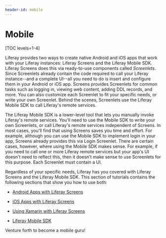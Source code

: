 ```yaml
---
header-id: mobile
---
```


# Mobile

[TOC levels=1-4]

Liferay provides two ways to create native Android and iOS apps that work with 
your Liferay instances: Liferay Screens and the Liferay Mobile SDK. Liferay 
Screens does this via ready-to-use components called *Screenlets*. Since 
Screenlets already contain the code required to call your Liferay instance--and 
a complete UI--all you need to do is insert and configure them in your Android 
or iOS app. Screens provides Screenlets for common tasks such as logging in, 
viewing web content, adding DDL records, and more. You can also customize each 
Screenlet to fit your specific needs, or write your own Screenlet. Behind the 
scenes, Screenlets use the Liferay Mobile SDK to call Liferay's remote services. 

The Liferay Mobile SDK is a lower-level tool that lets you manually invoke 
Liferay's remote services. You'll need to use the Mobile SDK to write your own 
Screenlets, or call Liferay's remote services independent of Screens. In most 
cases, you'll find that using Screens saves you time and effort. For example, 
although you can use the Mobile SDK to implement login in your app, Screens 
already provides this via Login Screenlet. There are certain cases, however, 
where using the Mobile SDK makes sense. For example, if you need to call one or 
more Liferay remote services but your app's UI doesn't need to reflect this, 
then it doesn't make sense to use Screenlets for this purpose. Each Screenlet 
must contain a UI. 

Regardless of your specific needs, Liferay has you covered with Liferay Screens 
and the Liferay Mobile SDK. This section of tutorials contains the following 
sections that show you how to use both:

- [Android Apps with Liferay Screens](/docs/7-0/tutorials/-/knowledge_base/t/android-apps-with-liferay-screens)

- [iOS Apps with Liferay Screens](/docs/7-0/tutorials/-/knowledge_base/t/ios-apps-with-liferay-screens)

- [Using Xamarin with Liferay Screens](/docs/7-0/tutorials/-/knowledge_base/t/using-xamarin-with-liferay-screens)

- [Liferay Mobile SDK](/docs/7-0/tutorials/-/knowledge_base/t/mobile-sdk)

Venture forth to become a mobile guru!
